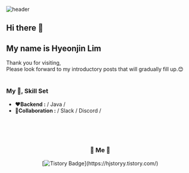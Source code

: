 ![header](https://capsule-render.vercel.app/api?type=soft&color=03A9F4&height=150&section=header&text=Welcome_My_Github&fontSize=70&animation=twinkling)





## Hi there 👋
## My name is Hyeonjin Lim

Thank you for visiting,</br>
Please look forward to my introductory posts that will gradually fill up.😊
</br>
</br>

### My 📝, Skill Set
- **❤️Backend  :** / Java / 
- **💙Collaboration :** / Slack / Discord /

</br>
</br>
</br>

<div align="center">
<h3> 🧸 Me 🧸 </h3>
 
[![Tistory Badge](https://img.shields.io/badge/-Tech%20Blog-00acee?style=flat&logo=Tistory&logoColor=white&link=[https://hjstoryy.tistory.com/](https://hjstoryy.tistory.com/))](https://hjstoryy.tistory.com/)

</div>


<!--
/ <img src="https://img.shields.io/badge/Python-3766AB?style=flat-square&logo=Python&logoColor=white"/></a> / 
  <img src="https://img.shields.io/badge/Java-007396?style=flat-square&logo=Java&logoColor=white"/></a> / 
  <img src="https://img.shields.io/badge/C++-00599C?style=flat-square&logo=C%2B%2B&logoColor=white"/></a> / 
  <img src="https://img.shields.io/badge/C-A8B9CC?style=flat-square&logo=C&logoColor=white"/></a>/ 


- **💛DevOps   :** / AWS / K8S / Docker /
- **💚Frontend :** / HTML5 / CSS3(SCSS) / JS(ES6) / React / Flutter /

**jini5/jini5** is a ✨ _special_ ✨ repository because its `README.md` (this file) appears on your GitHub profile.

Here are some ideas to get you started:

- 🔭 I’m currently working on ...
- 🌱 I’m currently learning ...
- 👯 I’m looking to collaborate on ...
- 🤔 I’m looking for help with ...
- 💬 Ask me about ...
- 📫 How to reach me: ...
- 😄 Pronouns: ...
- ⚡ Fun fact: ...
-->


